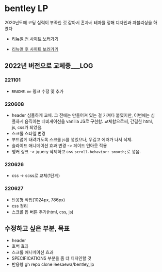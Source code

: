 # bentley LP

2020년도에 코딩 실력이 부족한 것 같아서 혼자서 테마를 정해 디자인과 퍼블리싱을 하였다

- <a href="https://leesaewa.github.io/bentley_lp_2020/">리뉴얼 전 사이트 보러가기</a>

- <a href="https://leesaewa.github.io/bentley_lp/">리뉴얼 후 사이트 보러가기</a>

## 2022년 버전으로 교체중\_\_\_LOG

### 221101

- `README.me` 링크 수정 및 추가

### 220608

- header 심플하게 교체.
  그 전에는 만들어져 있는 걸 가져다 붙였지만, 이번에는 심플하게 움직이는 네비게이션을 vanilla JS로 구현함.
  교체함으로써, 간결한 html, js, css가 되었음.
- 스크롤 스타일 변경
- 부드럽게 내려가도록 스크롤 js를 넣었으나, 무겁고 에러가 나서 삭제.
- 슬라이드 애니메이션 효과 변경 -> 페이드 인아웃 적용
- 앵커 링크 -> jquery 삭제하고 css `scroll-behavior: smooth;`로 넣음.

### 220626

- css -> scss로 교체(1단계)

### 220627

- 반응형 작업(1024px, 786px)
- css 정리
- 스크롤 톱 버튼 추가(html, css, js)

## 수정하고 싶은 부분, 목표

- header
- 호버 효과
- 스크롤 애니메이션 효과
- SPECIFICATIONS 부분을 좀 더 디자인할 것
- 반응형
  gh repo clone leesaewa/bentley_lp
